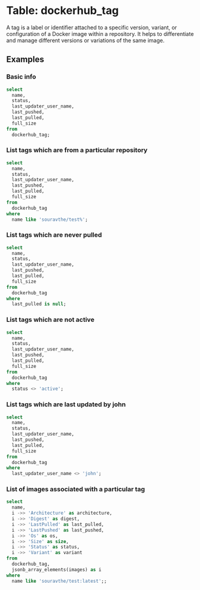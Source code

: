 # Table: dockerhub_tag

A tag is a label or identifier attached to a specific version, variant, or configuration of a Docker image within a repository. It helps to differentiate and manage different versions or variations of the same image.

## Examples

### Basic info

```sql
select
  name,
  status,
  last_updater_user_name,
  last_pushed,
  last_pulled,
  full_size
from
  dockerhub_tag;
```

### List tags which are from a particular repository

```sql
select
  name,
  status,
  last_updater_user_name,
  last_pushed,
  last_pulled,
  full_size
from
  dockerhub_tag
where
  name like 'souravthe/test%';
```

### List tags which are never pulled

```sql
select
  name,
  status,
  last_updater_user_name,
  last_pushed,
  last_pulled,
  full_size
from
  dockerhub_tag
where
  last_pulled is null;
```

### List tags which are not active

```sql
select
  name,
  status,
  last_updater_user_name,
  last_pushed,
  last_pulled,
  full_size
from
  dockerhub_tag
where
  status <> 'active';
```

### List tags which are last updated by john

```sql
select
  name,
  status,
  last_updater_user_name,
  last_pushed,
  last_pulled,
  full_size
from
  dockerhub_tag
where
  last_updater_user_name <> 'john';
```

### List of images associated with a particular tag

```sql
select
  name,
  i ->> 'Architecture' as architecture,
  i ->> 'Digest' as digest,
  i ->> 'LastPulled' as last_pulled,
  i ->> 'LastPushed' as last_pushed,
  i ->> 'Os' as os,
  i ->> 'Size' as size,
  i ->> 'Status' as status,
  i ->> 'Variant' as variant
from
  dockerhub_tag,
  jsonb_array_elements(images) as i
where
  name like 'souravthe/test:latest';;
```
